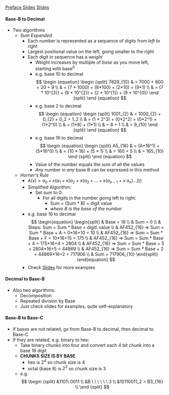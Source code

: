 [Preface Slides](obsidian://open?vault=Obsidian%20Vault&file=Computing%20Machinery%20I%2FSlides%2FPositional%20Number%20Systems.pdf)
[Slides](obsidian://open?vault=Obsidian%20Vault&file=Computing%20Machinery%20I%2FSlides%2FConversions.pdf)

#### Base-B to Decimal
- Two algorithms
	- *Sum Expanded*
		- Each number is represented as a sequence of digits from *left to right*
		- Largest positional value on the left, going smaller to the right
		- Each digit in sequence has a *weight*
			- Weight increases by multiple of *base* as you move left, starting with base$^{0}$
			-  e.g. base 10 to decimal$$ 		
			\begin {equation}
			\begin {split}
			7829_{10} & = 7000 + 800 + 20 + 9 \\
			& =  (7 * 1000) + (8*100) + (2*10) + (9*1) \\
			& = (7 * 10^{3}) + (8 * 10^{2}) + (2 * 10^{1}) + (9 * 10^{0})
			\end {split}
			\end {equation}
			$$
			- e.g. base 2 to decimal$$ 		
			\begin {equation}
			\begin {split}
			1001_{2} & = 1000_{2} + 0_{2} + 0_2 + 1_2 \\
			& =  (1 * 2^3) + (0*2^2) + (0*2^1) + (1*2^0) \\
			& = (1*8) + (1*1) \\
			& = 8 + 1 \\
			& = 9_{10}
			\end {split}
			\end {equation} $$
			- e.g. base 16 to decimal$$ 		
			\begin {equation}
			\begin {split}
			A5_{16} & = (A*16^1) + (5*16^0) \\
			& = (10 * 16) + (5 * 1) \\
			& = 160 + 5 \\
			& = 165_{10}
			\end {split}
			\end {equation} $$
			- Value of the number equals the sum of all the values
			- *Any* number in *any* base B can be expressed in this method
	- *Horner's Rule*
		- $A(x) = a_0 + x(a_1 + x(a_2 + x(a_3 + ... + x(a_{n-1} + x \ a_n)...)))$
		- Simplified Algorithm:
			- Set sum to 0.
				- For all digits in the number going left to right:
					- Sum = (Sum * B) + digit value
					- *where B is the base of the number*
		- e.g. base 16 to decimal$$
		\begin{equation}
		\begin{split}
		& Base = 16 \\
		& Sum = 0 \\
		& Steps: Sum = Sum * Base + digit\ value \\
		& AF452_{16} => Sum = Sum * Base + A = 0*16+10 = 10 \\
		& AF452_{16} => Sum = Sum * Base + F = 10*16+15  = 175 \\
		& AF452_{16} => Sum = Sum * Base + 4 = 175*16+4  = 2804 \\
		& AF452_{16} => Sum = Sum * Base + 5 = 2804*16+5  = 44869 \\
		& AF452_{16} => Sum = Sum * Base + 2 = 44869*16+2  = 717906 \\
		& Sum = 717906_{10}
		\end{split}
		\end{equation}
		$$
		- Check [Slides](obsidian://open?vault=Obsidian%20Vault&file=Computing%20Machinery%20I%2FSlides%2FConversions.pdf) for more examples
#### Decimal to Base-B
- Also two algorithms:
	- Decomposition
	- Repeated division by Base
	- Just check slides for examples, quite self-explanatory

#### Base-B to Base-C
- If bases are not related, go from Base-B to decimal, then decimal to Base-C
- If they are related, e.g. binary to hex:
	- Take binary chunks into four and convert each 4 bit chunk into a base 16 digit
	- **CHUNKS SIZE IS BY BASE**
		- hex is $2^4$ so chunk size is 4
		- octal (base 8) is $2^3$ so chunk size is 3
	- e.g.$$
	\begin {split}
	&1101\ 0011 \\
	&B \ \ \ \ \ \  3 \\
	&10110011_2 = B3_{16} \\
	\end {split}
	$$
